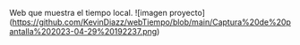 Web que muestra el tiempo local.
![imagen proyecto]
(https://github.com/KevinDiazz/webTiempo/blob/main/Captura%20de%20pantalla%202023-04-29%20192237.png)
